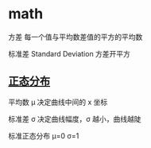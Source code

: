 # math

方差 每一个值与平均数差值的平方的平均数

标准差 Standard Deviation 方差开平方

## [正态分布](https://zh.wikipedia.org/zh-hans/正态分布)

平均数 μ 决定曲线中间的 x 坐标

标准差 σ 决定曲线幅度，σ 越小，曲线越陡

标准正态分布 μ=0 σ=1
